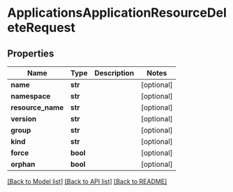 # ApplicationsApplicationResourceDeleteRequest

## Properties
Name | Type | Description | Notes
------------ | ------------- | ------------- | -------------
**name** | **str** |  | [optional] 
**namespace** | **str** |  | [optional] 
**resource_name** | **str** |  | [optional] 
**version** | **str** |  | [optional] 
**group** | **str** |  | [optional] 
**kind** | **str** |  | [optional] 
**force** | **bool** |  | [optional] 
**orphan** | **bool** |  | [optional] 

[[Back to Model list]](../README.md#documentation-for-models) [[Back to API list]](../README.md#documentation-for-api-endpoints) [[Back to README]](../README.md)

